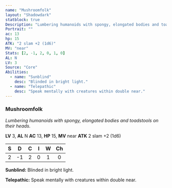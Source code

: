 ```yaml
---
name: "Mushroomfolk"
layout: "Shadowdark"
statblock: true
Description: "Lumbering humanoids with spongy, elongated bodies and toadstools on their heads."
Portrait: ""
ac: 13
hp: 15
ATK: "2 slam +2 (1d6)"
MV: "near"
Stats: [2, -1, 2, 0, 1, 0]
AL: N
LV: 3
Source: "Core"
Abilities:
  - name: "Sunblind"
    desc: "Blinded in bright light."
  - name: "Telepathic"
    desc: "Speak mentally with creatures within double near."
---
```


### Mushroomfolk

_Lumbering humanoids with spongy, elongated bodies and toadstools on their heads._

**LV** 3, **AL** N
**AC** 13, **HP** 15, **MV** near
**ATK** 2 slam +2 (1d6)

|  S  |  D  |  C  |  I  |  W  |  Ch  |
|:---:|:---:|:---:|:---:|:---:|:----:|
| 2 | -1 | 2 | 0 | 1 | 0 |

**Sunblind:** Blinded in bright light.

**Telepathic:** Speak mentally with creatures within double near.

